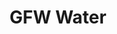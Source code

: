---
title: 'GFW Water'
slug: 'water'
thumbnail: '/assets/images/gallery/'
published: true
categories: [gallery]
description: 'View critical watershed information, understand type and severity of threats such as forest changes to watershed health, and screen for cost-effective, sustainable solutions.'
href: 'http://water.globalforestwatch.org/'
href_text: 'Launch App'
href_class: 'btn green medium mobile-friendly'
source: 'World Resources Institute and Aqueduct'
filters: 'data, global-forest-watch, maps'
---